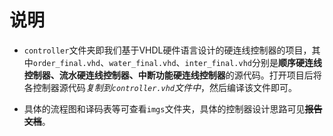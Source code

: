 # 说明
 - `controller`文件夹即我们基于VHDL硬件语言设计的硬连线控制器的项目，其中`order_final.vhd`、`water_final.vhd`、`inter_final.vhd`分别是**顺序硬连线控制器、流水硬连线控制器、中断功能硬连线控制器**的源代码。打开项目后将各控制器源代码*复制到`controller.vhd`文件中*，然后编译该文件即可。

 - 具体的流程图和译码表等可查看`imgs`文件夹，具体的控制器设计思路可见~~**报告文档**~~。